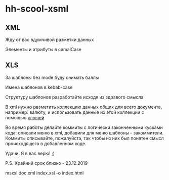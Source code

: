 # hh-scool-xsml


## XML

Жду от вас вдумчивой разметки данных

Элементы и атрибуты в camalCase


## XLS

За шаблоны без mode буду снимать баллы

Имена шаблонов в kebab-case

Структуру шаблонов разработайте исходя из здравого смысла

В xml нужно разметить коллекцию данных общих для всего документа, например: валюту, и использовать данные из этой коллекции с помощью [ключей](https://xsltdev.ru/xslt/xsl-key/)


Во время работы делайте коммиты с логически законченными кусками кода: описали меню в xml, добавили для меню шаблоны - закоммители. Коммиты описывайте, пожалуйста, так чтобы из них был понятен смысл происходящего в добавленном коде.


Удачи. Я в вас верю! ;)

P.S. Крайний срок близко - 23.12.2019


msxsl doc.xml index.xsl -o index.html